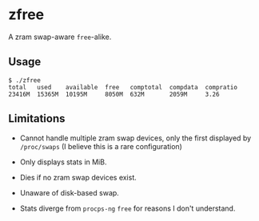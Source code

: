 # zfree

A zram swap-aware `free`-alike.

## Usage

```console
$ ./zfree
total   used    available  free   comptotal  compdata  compratio
23416M  15365M  10195M     8050M  632M       2059M     3.26
```

## Limitations

* Cannot handle multiple zram swap devices, only the first displayed
  by `/proc/swaps` (I believe this is a rare configuration)

* Only displays stats in MiB.

* Dies if no zram swap devices exist.

* Unaware of disk-based swap.

* Stats diverge from `procps-ng` `free` for reasons I don't understand.
